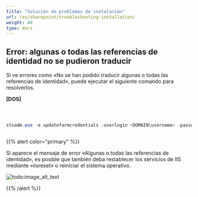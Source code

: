 ```yaml
---
title: "Solución de problemas de instalación"
url: /es/sharepoint/troubleshooting-installation/
weight: 40
type: docs
---
```



## **Error: algunas o todas las referencias de identidad no se pudieron traducir**
Si ve errores como «No se han podido traducir algunas o todas las referencias de identidad», puede ejecutar el siguiente comando para resolverlos.

**[DOS]**

``` cs



stsadm.exe -o updatefarmcredentials -userlogin <DOMAIN\username> -password <password>



```

{{% alert color="primary" %}}

Si aparece el mensaje de error «Algunas o todas las referencias de identidad», es posible que también deba restablecer los servicios de IIS mediante «iisreset» o reiniciar el sistema operativo.

![todo:image_alt_text](troubleshooting-installation_1.png)

{{% /alert %}}
